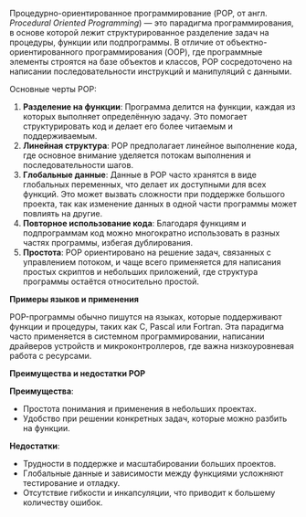 
Процедурно-ориентированное программирование (POP, от англ. _Procedural Oriented Programming_) — это парадигма программирования, в основе которой лежит структурированное разделение задач на процедуры, функции или подпрограммы. В отличие от объектно-ориентированного программирования (OOP), где программные элементы строятся на базе объектов и классов, POP сосредоточено на написании последовательности инструкций и манипуляций с данными.

Основные черты POP:

1. **Разделение на функции**: Программа делится на функции, каждая из которых выполняет определённую задачу. Это помогает структурировать код и делает его более читаемым и поддерживаемым.
2. **Линейная структура**: POP предполагает линейное выполнение кода, где основное внимание уделяется потокам выполнения и последовательности шагов.
3. **Глобальные данные**: Данные в POP часто хранятся в виде глобальных переменных, что делает их доступными для всех функций. Это может вызвать сложности при поддержке большого проекта, так как изменение данных в одной части программы может повлиять на другие.
4. **Повторное использование кода**: Благодаря функциям и подпрограммам код можно многократно использовать в разных частях программы, избегая дублирования.
5. **Простота**: POP ориентировано на решение задач, связанных с управлением потоком, и чаще всего применяется для написания простых скриптов и небольших приложений, где структура программы остаётся относительно простой.


**Примеры языков и применения**

POP-программы обычно пишутся на языках, которые поддерживают функции и процедуры, таких как C, Pascal или Fortran. Эта парадигма часто применяется в системном программировании, написании драйверов устройств и микроконтроллеров, где важна низкоуровневая работа с ресурсами.

  

**Преимущества и недостатки POP**

**Преимущества**:
- Простота понимания и применения в небольших проектах.
- Удобство при решении конкретных задач, которые можно разбить на функции.

**Недостатки**:
- Трудности в поддержке и масштабировании больших проектов.
- Глобальные данные и зависимости между функциями усложняют тестирование и отладку.
- Отсутствие гибкости и инкапсуляции, что приводит к большему количеству ошибок.
